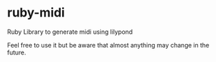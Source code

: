 # ruby-midi
Ruby Library to generate midi using lilypond

Feel free to use it but be aware that almost anything may change in the future.
